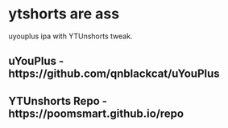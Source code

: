 <h1> 
  ytshorts are ass
</h1>
<p3>
  uyouplus ipa with YTUnshorts tweak.
</p3>
<h2>
  uYouPlus - https://github.com/qnblackcat/uYouPlus
</h2>
<h2>
  YTUnshorts Repo - https://poomsmart.github.io/repo
</h2>
